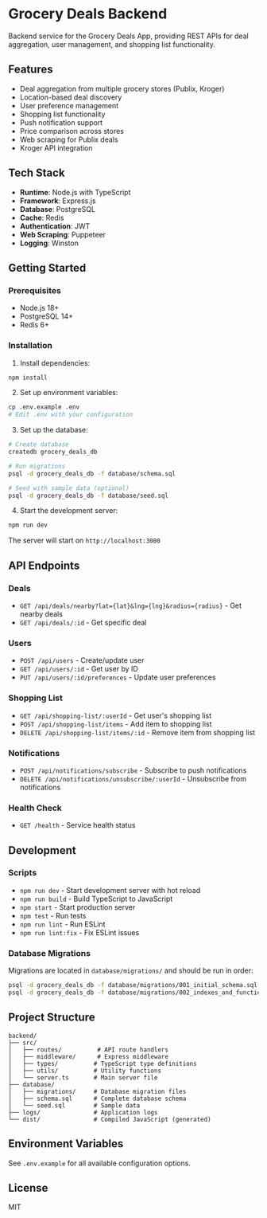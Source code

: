 # Grocery Deals Backend

Backend service for the Grocery Deals App, providing REST APIs for deal aggregation, user management, and shopping list functionality.

## Features

- Deal aggregation from multiple grocery stores (Publix, Kroger)
- Location-based deal discovery
- User preference management
- Shopping list functionality
- Push notification support
- Price comparison across stores
- Web scraping for Publix deals
- Kroger API integration

## Tech Stack

- **Runtime**: Node.js with TypeScript
- **Framework**: Express.js
- **Database**: PostgreSQL
- **Cache**: Redis
- **Authentication**: JWT
- **Web Scraping**: Puppeteer
- **Logging**: Winston

## Getting Started

### Prerequisites

- Node.js 18+ 
- PostgreSQL 14+
- Redis 6+

### Installation

1. Install dependencies:
```bash
npm install
```

2. Set up environment variables:
```bash
cp .env.example .env
# Edit .env with your configuration
```

3. Set up the database:
```bash
# Create database
createdb grocery_deals_db

# Run migrations
psql -d grocery_deals_db -f database/schema.sql

# Seed with sample data (optional)
psql -d grocery_deals_db -f database/seed.sql
```

4. Start the development server:
```bash
npm run dev
```

The server will start on `http://localhost:3000`

## API Endpoints

### Deals
- `GET /api/deals/nearby?lat={lat}&lng={lng}&radius={radius}` - Get nearby deals
- `GET /api/deals/:id` - Get specific deal

### Users
- `POST /api/users` - Create/update user
- `GET /api/users/:id` - Get user by ID
- `PUT /api/users/:id/preferences` - Update user preferences

### Shopping List
- `GET /api/shopping-list/:userId` - Get user's shopping list
- `POST /api/shopping-list/items` - Add item to shopping list
- `DELETE /api/shopping-list/items/:id` - Remove item from shopping list

### Notifications
- `POST /api/notifications/subscribe` - Subscribe to push notifications
- `DELETE /api/notifications/unsubscribe/:userId` - Unsubscribe from notifications

### Health Check
- `GET /health` - Service health status

## Development

### Scripts

- `npm run dev` - Start development server with hot reload
- `npm run build` - Build TypeScript to JavaScript
- `npm start` - Start production server
- `npm test` - Run tests
- `npm run lint` - Run ESLint
- `npm run lint:fix` - Fix ESLint issues

### Database Migrations

Migrations are located in `database/migrations/` and should be run in order:

```bash
psql -d grocery_deals_db -f database/migrations/001_initial_schema.sql
psql -d grocery_deals_db -f database/migrations/002_indexes_and_functions.sql
```

## Project Structure

```
backend/
├── src/
│   ├── routes/          # API route handlers
│   ├── middleware/      # Express middleware
│   ├── types/          # TypeScript type definitions
│   ├── utils/          # Utility functions
│   └── server.ts       # Main server file
├── database/
│   ├── migrations/     # Database migration files
│   ├── schema.sql      # Complete database schema
│   └── seed.sql        # Sample data
├── logs/               # Application logs
└── dist/               # Compiled JavaScript (generated)
```

## Environment Variables

See `.env.example` for all available configuration options.

## License

MIT